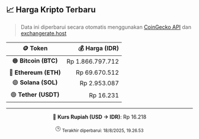 

<!-- HARGA_KRIPTO -->
## 📈 Harga Kripto Terbaru

> Data ini diperbarui secara otomatis menggunakan [CoinGecko API](https://www.coingecko.com/) dan [exchangerate.host](https://exchangerate.host/)

<div align="center">

| 🪙 Token | 💰 Harga (IDR) |
|:------:|---------------:|
| 🟠 **Bitcoin (BTC)**   | Rp 1.866.797.712 |
| 🔵 **Ethereum (ETH)**  | Rp 69.670.512 |
| 🟣 **Solana (SOL)**    | Rp 2.953.087 |
| 🟢 **Tether (USDT)**   | Rp 16.231 |

---

💱 **Kurs Rupiah (USD → IDR)**: Rp 16.218

🕒 <sub>Terakhir diperbarui: 18/8/2025, 19.26.53</sub>

</div>
<!-- /HARGA_KRIPTO -->